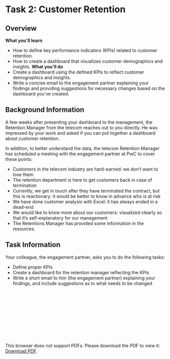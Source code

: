 # Task 2: Customer Retention
## Overview
**What you'll learn**
- How to define key performance indicators (KPIs) related to customer retention.
- How to create a dashboard that visualizes customer demographics and insights.
**What you'll do**
- Create a dashboard using the defined KPIs to reflect customer demographics and insights.
- Write a concise email to the engagement partner explaining your findings and providing suggestions for necessary changes based on the dashboard you've created.
## Background Information
A few weeks after presenting your dashboard to the management, the Retention Manager from the telecom reaches out to you directly. He was impressed by your work and asked if you can put together a dashboard about customer retention.

In addition, to better understand the data, the telecom Retention Manager has scheduled a meeting with the engagement partner at PwC to cover these points:

- Customers in the telecom industry are hard-earned: we don’t want to lose them
- The retention department is here to get customers back in case of termination 
- Currently, we get in touch after they have terminated the contract, but this is reactionary: it would be better to know in advance who is at risk 
- We  have done customer analysis with Excel: it has always ended in a dead-end
- We would like to know more about our customers: visualized clearly so that it’s self-explanatory for our management
- The Retentions Manager has provided some information in the resources.
## Task Information
Your colleague, the engagement partner, asks you to do the following tasks:
- Define proper KPIs
- Create a dashboard for the retention manager reflecting the KPIs
- Write a short email to him (the engagement partner) explaining your findings, and include suggestions as to what needs to be changed
<object data="https://github.com/truonglearncode/Forage-Power-BI-Pwc/blob/main/Task%202%3A%20Customer%20Retention/PhoneNow%20inputs.pdf" type="application/pdf" width="700px" height="700px">
    <embed src="https://github.com/truonglearncode/Forage-Power-BI-Pwc/blob/main/Task%202%3A%20Customer%20Retention/PhoneNow%20inputs.pdf">
        <p>This browser does not support PDFs. Please download the PDF to view it: <a href="https://github.com/truonglearncode/Forage-Power-BI-Pwc/blob/main/Task%202%3A%20Customer%20Retention/PhoneNow%20inputs.pdf">Download PDF</a>.</p>
    </embed>
</object>

